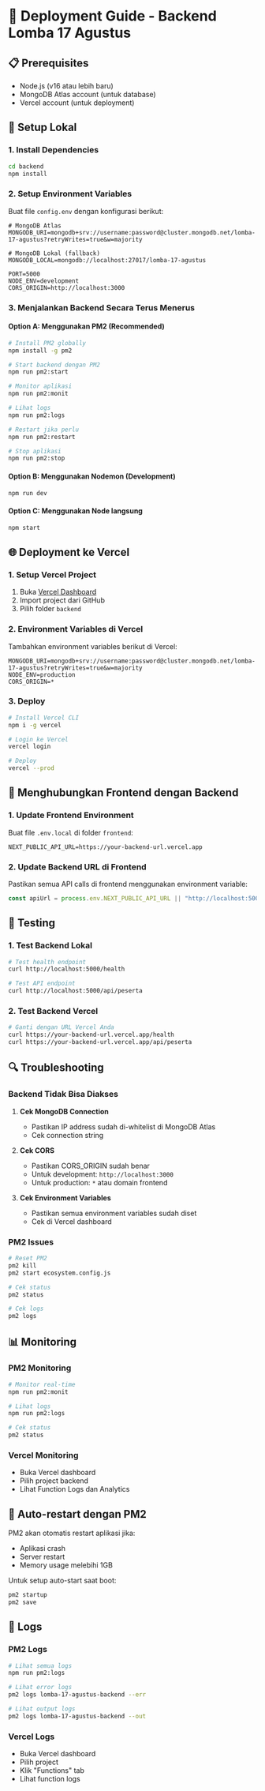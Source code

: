 # 🚀 Deployment Guide - Backend Lomba 17 Agustus

## 📋 Prerequisites

- Node.js (v16 atau lebih baru)
- MongoDB Atlas account (untuk database)
- Vercel account (untuk deployment)

## 🔧 Setup Lokal

### 1. Install Dependencies

```bash
cd backend
npm install
```

### 2. Setup Environment Variables

Buat file `config.env` dengan konfigurasi berikut:

```env
# MongoDB Atlas
MONGODB_URI=mongodb+srv://username:password@cluster.mongodb.net/lomba-17-agustus?retryWrites=true&w=majority

# MongoDB Lokal (fallback)
MONGODB_LOCAL=mongodb://localhost:27017/lomba-17-agustus

PORT=5000
NODE_ENV=development
CORS_ORIGIN=http://localhost:3000
```

### 3. Menjalankan Backend Secara Terus Menerus

#### Option A: Menggunakan PM2 (Recommended)

```bash
# Install PM2 globally
npm install -g pm2

# Start backend dengan PM2
npm run pm2:start

# Monitor aplikasi
npm run pm2:monit

# Lihat logs
npm run pm2:logs

# Restart jika perlu
npm run pm2:restart

# Stop aplikasi
npm run pm2:stop
```

#### Option B: Menggunakan Nodemon (Development)

```bash
npm run dev
```

#### Option C: Menggunakan Node langsung

```bash
npm start
```

## 🌐 Deployment ke Vercel

### 1. Setup Vercel Project

1. Buka [Vercel Dashboard](https://vercel.com/dashboard)
2. Import project dari GitHub
3. Pilih folder `backend`

### 2. Environment Variables di Vercel

Tambahkan environment variables berikut di Vercel:

```
MONGODB_URI=mongodb+srv://username:password@cluster.mongodb.net/lomba-17-agustus?retryWrites=true&w=majority
NODE_ENV=production
CORS_ORIGIN=*
```

### 3. Deploy

```bash
# Install Vercel CLI
npm i -g vercel

# Login ke Vercel
vercel login

# Deploy
vercel --prod
```

## 🔗 Menghubungkan Frontend dengan Backend

### 1. Update Frontend Environment

Buat file `.env.local` di folder `frontend`:

```env
NEXT_PUBLIC_API_URL=https://your-backend-url.vercel.app
```

### 2. Update Backend URL di Frontend

Pastikan semua API calls di frontend menggunakan environment variable:

```javascript
const apiUrl = process.env.NEXT_PUBLIC_API_URL || "http://localhost:5000";
```

## 🧪 Testing

### 1. Test Backend Lokal

```bash
# Test health endpoint
curl http://localhost:5000/health

# Test API endpoint
curl http://localhost:5000/api/peserta
```

### 2. Test Backend Vercel

```bash
# Ganti dengan URL Vercel Anda
curl https://your-backend-url.vercel.app/health
curl https://your-backend-url.vercel.app/api/peserta
```

## 🔍 Troubleshooting

### Backend Tidak Bisa Diakses

1. **Cek MongoDB Connection**

   - Pastikan IP address sudah di-whitelist di MongoDB Atlas
   - Cek connection string

2. **Cek CORS**

   - Pastikan CORS_ORIGIN sudah benar
   - Untuk development: `http://localhost:3000`
   - Untuk production: `*` atau domain frontend

3. **Cek Environment Variables**
   - Pastikan semua environment variables sudah diset
   - Cek di Vercel dashboard

### PM2 Issues

```bash
# Reset PM2
pm2 kill
pm2 start ecosystem.config.js

# Cek status
pm2 status

# Cek logs
pm2 logs
```

## 📊 Monitoring

### PM2 Monitoring

```bash
# Monitor real-time
npm run pm2:monit

# Lihat logs
npm run pm2:logs

# Cek status
pm2 status
```

### Vercel Monitoring

- Buka Vercel dashboard
- Pilih project backend
- Lihat Function Logs dan Analytics

## 🔄 Auto-restart dengan PM2

PM2 akan otomatis restart aplikasi jika:

- Aplikasi crash
- Server restart
- Memory usage melebihi 1GB

Untuk setup auto-start saat boot:

```bash
pm2 startup
pm2 save
```

## 📝 Logs

### PM2 Logs

```bash
# Lihat semua logs
npm run pm2:logs

# Lihat error logs
pm2 logs lomba-17-agustus-backend --err

# Lihat output logs
pm2 logs lomba-17-agustus-backend --out
```

### Vercel Logs

- Buka Vercel dashboard
- Pilih project
- Klik "Functions" tab
- Lihat function logs
